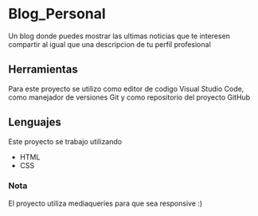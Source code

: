 # Blog_Personal
Un blog donde puedes mostrar las ultimas noticias que te interesen compartir al igual que una descripcion de tu perfil profesional

## Herramientas 
Para este proyecto se utilizo como editor de codigo Visual Studio Code, como manejador de versiones Git y como repositorio del proyecto GitHub

## Lenguajes

Este proyecto se trabajo utilizando 

- HTML 
- CSS

### Nota

El proyecto utiliza mediaqueries para que sea responsive :)
